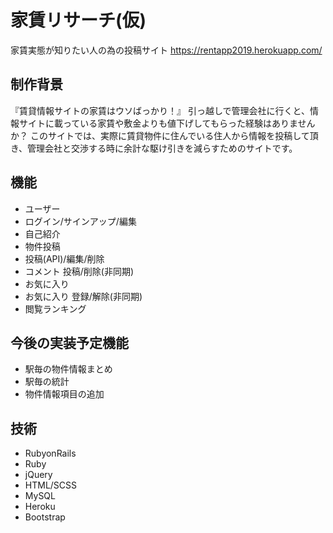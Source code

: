 # 家賃リサーチ(仮)
家賃実態が知りたい人の為の投稿サイト
<https://rentapp2019.herokuapp.com/>

## 制作背景
『賃貸情報サイトの家賃はウソばっかり！』
引っ越しで管理会社に行くと、情報サイトに載っている家賃や敷金よりも値下げしてもらった経験はありませんか？
このサイトでは、実際に賃貸物件に住んでいる住人から情報を投稿して頂き、管理会社と交渉する時に余計な駆け引きを減らすためのサイトです。

## 機能
- ユーザー
 - ログイン/サインアップ/編集
 - 自己紹介
- 物件投稿
 - 投稿(API)/編集/削除
 - コメント 投稿/削除(非同期)
- お気に入り
 - お気に入り 登録/解除(非同期)
- 閲覧ランキング

## 今後の実装予定機能
- 駅毎の物件情報まとめ
- 駅毎の統計
- 物件情報項目の追加

## 技術
- RubyonRails
- Ruby
- jQuery
- HTML/SCSS
- MySQL
- Heroku
- Bootstrap
